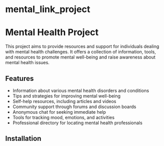 # mental_link_project
# Mental Health Project

This project aims to provide resources and support for individuals dealing with mental health challenges. It offers a collection of information, tools, and resources to promote mental well-being and raise awareness about mental health issues.

## Features

- Information about various mental health disorders and conditions
- Tips and strategies for improving mental well-being
- Self-help resources, including articles and videos
- Community support through forums and discussion boards
- Anonymous chat for seeking immediate help
- Tools for tracking mood, emotions, and activities
- Professional directory for locating mental health professionals

## Installation
